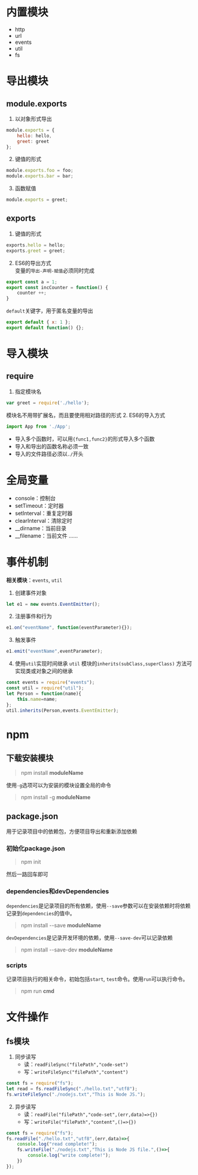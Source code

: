 # 内置模块
* http
* url
* events
* util
* fs


# 导出模块
## module.exports
1. 以对象形式导出  
```javascript
module.exports = {
    hello: hello,
    greet: greet
};
```
2. 键值的形式
```javascript
module.exports.foo = foo;
module.exports.bar = bar;
```
3. 函数赋值
```javascript
module.exports = greet;
```

## exports
1. 键值的形式
```javascript
exports.hello = hello;
exports.greet = greet;
```
2. ES6的导出方式  
变量的`导出-声明-赋值`必须同时完成
```javascript
export const a = 1;
export const incCounter = function() {
    counter ++;
}
```
`default`关键字，用于匿名变量的导出
```javascript
export default { x: 1 };
export default function() {};
```

# 导入模块
## require
1. 指定模块名
```javascript
var greet = require('./hello');
```
模块名不用带扩展名，而且要使用相对路径的形式
2. ES6的导入方式
```javascript
import App from './App';
```

* 导入多个函数时，可以用`{func1,func2}`的形式导入多个函数
* 导入和导出的函数名称必须一致
* 导入的文件路径必须以`./`开头

# 全局变量
* console：控制台
* setTimeout：定时器
* setInterval：重复定时器
* clearInterval：清除定时  
* \_\_dirname：当前目录
* \_\_filename：当前文件
......

# 事件机制
**相关模块**：`events`, `util`  
1. 创建事件对象
```javascript
let e1 = new events.EventEmitter();
```

2. 注册事件和行为
```javascript
e1.on("eventName", function(eventParameter){});
```

3. 触发事件
```javascript
e1.emit("eventName",eventParameter);
```
4. 使用`util`实现时间继承
`util` 模块的`inherits(subClass,superClass)` 方法可实现类或对象之间的继承  
```javascript
const events = require("events");
const util = require("util");
let Person = function(name){
    this.name=name;
};
util.inherits(Person,events.EventEmitter);
```

# npm
## 下载安装模块
> npm install **moduleName**

使用`-g`选项可以为安装的模块设置全局的命令
> npm install -g **moduleName**

## package.json
用于记录项目中的依赖包，方便项目导出和重新添加依赖  
### 初始化package.json
> npm init

然后一路回车即可
### dependencies和devDependencies
`dependencies`是记录项目的所有依赖，使用`--save`参数可以在安装依赖时将依赖记录到`dependencies`的值中。
> npm install --save **moduleName**

`devDependencies`是记录开发环境的依赖，使用`--save-dev`可以记录依赖
> npm install --save-dev **moduleName**

### scripts
记录项目执行的相关命令，初始包括`start`, `test`命令。使用`run`可以执行命令。
> npm run **cmd**

# 文件操作
## fs模块
1. 同步读写
    * 读：`readFileSync("filePath","code-set")`
    * 写：`writeFileSync("filePath","content")`

```javascript
const fs = require("fs");
let read = fs.readFileSync("./hello.txt","utf8");
fs.writeFileSync("./nodejs.txt","This is Node JS.");
```

2. 异步读写
    * 读：`readFile("filePath","code-set",(err,data)=>{})`
    * 写：`writeFile("filePath","content",()=>{})`

```javascript
const fs = require("fs");
fs.readFile("./hello.txt","utf8",(err,data)=>{
    console.log("read complete!");
    fs.writeFile("./nodejs.txt","This is Node JS file.",()=>{
        console.log("write complete!");
    })
});
```
